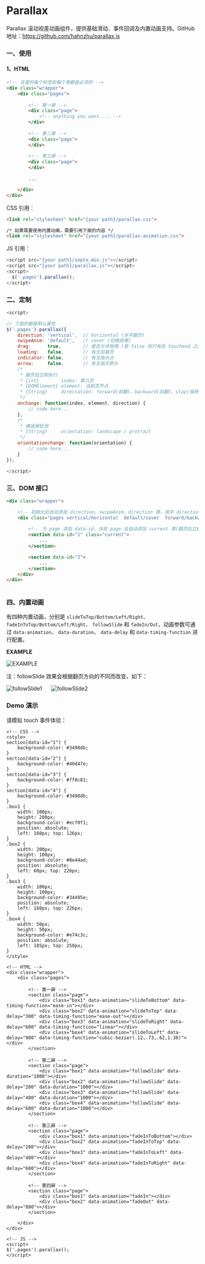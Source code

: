 # Parallax

Parallax 滚动视差动画组件，提供基础滑动、事件回调及内置动画支持。GitHub 地址：https://github.com/hahnzhu/parallax.js


### 一、使用

#### 1、HTML ####

```html
<!-- 这里的每个标签和每个类都是必须的 -->
<div class="wrapper">
	<div class="pages">
		
		<!-- 第一屏 -->
		<div class="page">
		   	<!-- anything you want.... -->
		</div>
	
		<!-- 第二屏 -->
		<div class="page">
		</div>
	
		<!-- 第三屏 -->
		<div class="page">
		</div>

		...

	</div>
</div>
```


CSS 引用：
```html
<link rel="stylesheet" href="{your path}/parallax.css">

/* 如果需要使用内置动画，需要引用下面的内容 */
<link rel="stylesheet" href="{your path}/parallax-animation.css">
```

JS 引用：
```js
<script src="{your path}/zepto.min.js"></script>
<script src="{your path}/parallax.js"></script>
<script>
  $('.pages').parallax();
</script>
```

### 二、定制
```js
<script>

// 下面的都是默认属性
$('.pages').parallax({
	direction: 'vertical', 	// horizontal (水平翻页)
	swipeAnim: 'default', 	// cover (切换效果)
	drag:      true,		// 是否允许拖拽 (若 false 则只有在 touchend 之后才会翻页)
	loading:   false,		// 有无加载页
	indicator: false,		// 有无指示点
	arrow:     false,		// 有无指示箭头
	/*
	 * 翻页后立即执行
	 * {int} 		index: 第几页
	 * {DOMElement} element: 当前页节点
	 * {String}		directation: forward(前翻)、backward(后翻)、stay(保持原页)
	 */
	onchange: function(index, element, direction) {
		// code here...
	},
	/*
	 * 横竖屏检测
	 * {String}		orientation: landscape / protrait
	 */
	orientationchange: function(orientation) {
		// code here...	
	}
});

</script>
```


### 三、DOM 接口

```html
<div class="wrapper">

	<!-- 初始化后自动添加 direction、swipeAnim、direction 类，其中 direction 在翻页的过程中才会添加。 -->
	<div class="pages vertical/horizontal  default/cover  forward/backward">
		
		<!-- 为 page 添加 data-id，当前 page 会自动添加 current 类(翻页后立即添加) -->
		<section data-id="1" class="current">
			...
		</section>

		<section data-id="2">
			...
		</section>
	</div>
</div>
		
```


### 四、内置动画
有四种内置动画，分别是 `slideToTop/Bottom/Left/Right`、 `fadeInToTop/Bottom/Left/Right`、 `followSlide` 和 `fadeIn/Out`，动画参数可通过 `data-animation`、 `data-duration`、 `data-delay` 和 `data-timing-function` 进行配置。


__EXAMPLE__

![EXAMPLE](https://raw.githubusercontent.com/hahnzhu/parallax.js/master/assets/gif/example.gif)

注：followSlide 效果会根据翻页方向的不同而改变，如下：

![followSlide1](https://raw.githubusercontent.com/hahnzhu/parallax.js/master/assets/gif/followSlide1.gif) &nbsp;&nbsp;&nbsp;&nbsp;
![followSlide2](https://raw.githubusercontent.com/hahnzhu/parallax.js/master/assets/gif/followSlide2.gif)



### Demo 演示

请模拟 touch 事件体验：

```iframe
<!-- CSS -->
<style>
section[data-id="1"] {
	background-color: #3498db;
}
section[data-id="2"] {
	background-color: #40d47e;
}
section[data-id="3"] {
	background-color: #ff8c81;
}
section[data-id="4"] {
	background-color: #3498db;
}
.box1 {
	width: 100px;
	height: 200px;
	background-color: #ecf0f1;
	position: absolute;
	left: 160px; top: 126px;
}
.box2 {
	width: 200px;
	height: 100px;
	background-color: #8e44ad;
	position: absolute;
	left: 60px; top: 226px;
}
.box3 {
	width: 100px;
	height: 100px;
	background-color: #34495e;
	position: absolute;
	left: 160px; top: 226px;
}
.box4 {
	width: 50px;
	height: 50px;
	background-color: #e74c3c;
	position: absolute;
	left: 185px; top: 250px;
}
</style>

<!-- HTML -->
<div class="wrapper">
	<div class="pages">

		<!-- 第一屏 -->
		<section class="page">
			<div class="box1" data-animation="slideToBottom" data-timing-function="ease-in"></div>
			<div class="box2" data-animation="slideToTop" data-delay="300" data-timing-function="ease-out"></div>
			<div class="box3" data-animation="slideToRight" data-delay="600" data-timing-function="linear"></div>
			<div class="box4" data-animation="slideToLeft" data-delay="900" data-timing-function="cubic-bezier(.12,.73,.62,1.38)"></div>
		</section>

        <!-- 第二屏 -->
		<section class="page">
			<div class="box1" data-animation="followSlide" data-duration="1000"></div>
			<div class="box2" data-animation="followSlide" data-delay="200" data-duration="1000"></div>
			<div class="box3" data-animation="followSlide" data-delay="400" data-duration="1000"></div>
			<div class="box4" data-animation="followSlide" data-delay="600" data-duration="1000"></div>
		</section>

        <!-- 第三屏 -->
		<section class="page">
			<div class="box1" data-animation="fadeInToBottom"></div>
			<div class="box2" data-animation="fadeInToTop" data-delay="200"></div>
			<div class="box3" data-animation="fadeInToLeft" data-delay="400"></div>
			<div class="box4" data-animation="fadeInToRight" data-delay="600"></div>
		</section>

		<!-- 第四屏 -->
		<section class="page">
			<div class="box1" data-animation="fadeIn"></div>
			<div class="box2" data-animation="fadeOut" data-delay="800"></div>
		</section>

	</div>
</div>

<!-- JS -->
<script>
$('.pages').parallax();
</script>
```

